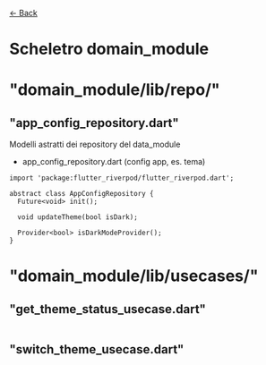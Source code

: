 [<- Back](../README.md)

# Scheletro domain_module

# "domain_module/lib/repo/"
## "app_config_repository.dart"
Modelli astratti dei repository del data_module
- app_config_repository.dart (config app, es. tema)
```
import 'package:flutter_riverpod/flutter_riverpod.dart';

abstract class AppConfigRepository {
  Future<void> init();

  void updateTheme(bool isDark);

  Provider<bool> isDarkModeProvider();
}
```

# "domain_module/lib/usecases/"
## "get_theme_status_usecase.dart"
```
```
## "switch_theme_usecase.dart"
```
```